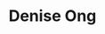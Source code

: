 ---
education:
  courses:
  - course: Bachelor in Marine Ecology
    institution: National University of Singapore
    year: 2019
email: "A190104@e.ntu.edu.sg"
highlight_name: false
interests:
- Protist diversity and Carbon Cycle
organizations:
- name: Nanyang Technological University, Asian School of the Environment
  url: "https://ase.ntu.edu.sg"
role: PhD Research Fellow
social:
- icon: envelope
  icon_pack: fas
  link: mailto:A190104@e.ntu.edu.sg
superuser: false
title: Denise Ong
user_groups:
- Graduate research fellow
---